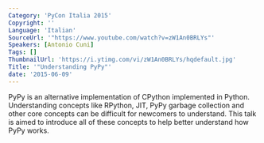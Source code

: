 ```yaml
---
Category: 'PyCon Italia 2015'
Copyright: ''
Language: 'Italian'
SourceUrl: '"https://www.youtube.com/watch?v=zW1An0BRLYs"'
Speakers: [Antonio Cuni]
Tags: []
ThumbnailUrl: 'https://i.ytimg.com/vi/zW1An0BRLYs/hqdefault.jpg'
Title: '"Understanding PyPy"'
date: '2015-06-09'
---
```

PyPy is an alternative implementation of CPython implemented in Python. Understanding concepts like RPython, JIT, PyPy garbage collection and other core concepts can be difficult for newcomers to understand. This talk is aimed to introduce all of these concepts to help better understand how PyPy works.
